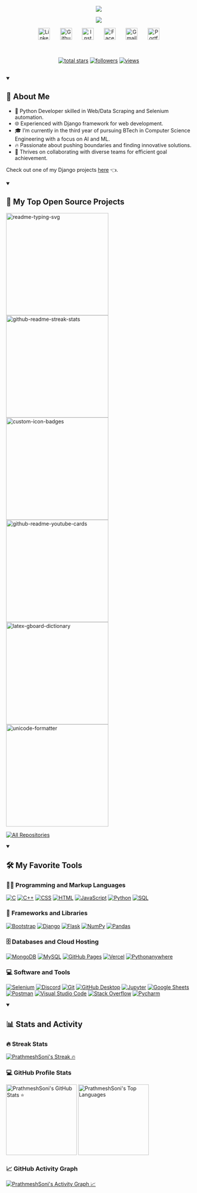 <p align="center">
  <a href="https://prathmeshsoni.works?ref=github-hey-prathmeshsoni" target="_blank">
        <img src="https://readme-typing-svg.demolab.com/?lines=Hey!%20I'm%20Prathmesh%20Soni&font=Fira%20Code&repeat=false&center=true&width=450&height=45&color=70a5fd&vCenter=true&pause=1000&size=28&duration=1" />
  </a>
</p>

<p align="center">
  <a href="https://prathmeshsoni.works?ref=github-python-developer" target="_blank">
    <img src="https://readme-typing-svg.demolab.com/?lines=Python%20Developer;&font=Fira%20Code&center=true&width=440&height=45&color=70a5fd&vCenter=true&pause=1000&size=22" /></a>
</p>

<!-- Social icons section -->
<p align="center">
  <a href="https://www.linkedin.com/in/PrathmeshSoni/" target="_blank">
    <img width="32px" alt="LinkedIn" title="LinkedIn" src="https://cdn.simpleicons.org/linkedin/70a5fd"/></a>
  &#8287;&#8287;&#8287;&#8287;&#8287;
  <a href="https://github.com/SoniPrathmesh" target="_blank">
    <img width="32px" alt="Github" title="Github" src="https://cdn.simpleicons.org/github/70a5fd"></a>
  &#8287;&#8287;&#8287;&#8287;&#8287;
  <a href="https://instacapture.mrsoni.me/@PrathmeshSoni" target="_blank">
    <img width="32px" alt="Instagram" title="Instagram" src="https://cdn.simpleicons.org/instagram/70a5fd"/></a>
  &#8287;&#8287;&#8287;&#8287;&#8287;
  <a href="https://facebook.com/PrathmeshS0ni" target="_blank">
    <img width="32px" alt="Facebook" title="Facebook" src="https://cdn.simpleicons.org/facebook/70a5fd"/></a>
  &#8287;&#8287;&#8287;&#8287;&#8287;
  <a href="mailto:connect.prathmeshsoni@gmail.com" target="_blank">
    <img width="32px" alt="Gmail" title="Gmail" src="https://cdn.simpleicons.org/gmail/70a5fd"/></a>
  &#8287;&#8287;&#8287;&#8287;&#8287;
  <a href="https://prathmeshsoni.works?ref=github-social-icons-section" target="_blank">
    <img width="32px" alt="Portfolio" title="Portfolio" src="https://cdn.simpleicons.org/googlechrome/70a5fd"/></a>
</p>

<br/>

<!-- Social badges section- https://github.com/prathmeshsoni/Custom-Icon-Badges -->
<p align="center">
  <a href="https://github.com/PrathmeshSoni?tab=repositories&sort=stargazers" target="_blank">
    <img alt="total stars" title="Total stars on GitHub" src="https://custom-icons-badges.vercel.app/github/stars/?username=prathmeshsoni"/></a>
  <a href="https://github.com/PrathmeshSoni?tab=followers" target="_blank">
    <img alt="followers" title="Follow me on Github" src="https://custom-icons-badges.vercel.app/github/followers/?username=prathmeshsoni"/></a>
  <a href="https://github.com/PrathmeshSoni" target="_blank">
    <img alt="views" title="GitHub profile views" src="https://custom-icons-badges.vercel.app/github/visitors/?username=prathmeshsoni"/></a>
</p>

<br/>

<details open> 
  <summary>
    <h2>
        📖 About Me
    </h2>
  </summary>
  
- 🐍 Python Developer skilled in Web/Data Scraping and Selenium automation.
- 🌐 Experienced with Django framework for web development.
- 🎓 I’m currently in the third year of pursuing BTech in Computer Science Engineering with a focus on AI and ML.
- 🔥 Passionate about pushing boundaries and finding innovative solutions.
- 🤝 Thrives on collaborating with diverse teams for efficient goal achievement.
  
Check out one of my Django projects <a href="https://projectshowcase.prathmeshsoni.works?ref=here-button" target="_blank">here</a> 👈.  

</details>

<details open> 
  <summary><h2>📘 My Top Open Source Projects</h2></summary>

  <!-- Repo info cards - https://github.com/anuraghazra/github-readme-stats -->
  <p align="left">
    <a href="https://github.com/PrathmeshSoni/Ecommerce" target="_blank"><img width="278" src="https://denvercoder1-github-readme-stats.vercel.app/api/pin/?username=prathmeshsoni&repo=Ecommerce&theme=react&bg_color=1F222E&title_color=70a5fd&hide_border=true&icon_color=F8D866" alt="readme-typing-svg"></a>
    <a href="https://github.com/PrathmeshSoni/Private-App" target="_blank"><img width="278" src="https://denvercoder1-github-readme-stats.vercel.app/api/pin/?username=prathmeshsoni&repo=Private-App&theme=react&bg_color=1F222E&title_color=70a5fd&hide_border=true&icon_color=F8D866" alt="github-readme-streak-stats"></a>
    <a href="https://github.com/PrathmeshSoni/Money-Management" target="_blank"><img width="278" src="https://denvercoder1-github-readme-stats.vercel.app/api/pin/?username=prathmeshsoni&repo=money-Management&theme=react&bg_color=1F222E&title_color=70a5fd&hide_border=true&icon_color=F8D866" alt="custom-icon-badges"></a>
    <a href="https://github.com/PrathmeshSoni/Aiml" target="_blank"><img width="278" src="https://denvercoder1-github-readme-stats.vercel.app/api/pin/?username=prathmeshsoni&repo=aiml&theme=react&bg_color=1F222E&title_color=70a5fd&hide_border=true&icon_color=F8D866" alt="github-readme-youtube-cards"></a>
    <a href="https://github.com/PrathmeshSoni/Chat-Application" target="_blank"><img width="278" src="https://denvercoder1-github-readme-stats.vercel.app/api/pin/?username=prathmeshsoni&repo=chat-Application&theme=react&bg_color=1F222E&title_color=70a5fd&hide_border=true&icon_color=F8D866" alt="latex-gboard-dictionary"></a>
    <a href="https://github.com/PrathmeshSoni/prathmeshsoni.github.io" target="_blank"><img width="278" src="https://denvercoder1-github-readme-stats.vercel.app/api/pin/?username=prathmeshsoni&repo=prathmeshsoni.github.io&theme=react&bg_color=1F222E&title_color=70a5fd&hide_border=true&icon_color=F8D866" alt="unicode-formatter"></a>
  </p>

  <a href="https://github.com/PrathmeshSoni?tab=repositories&sort=stargazers" target="_blank"><img alt="All Repositories" title="All Repositories" src="https://custom-icon-badges.demolab.com/badge/-Click%20Here%20For%20All%20My%20Repos-1F222E?style=for-the-badge&logoColor=white&logo=repo"/></a>
</details>

<details open> 
  <summary><h2>🛠️ My Favorite Tools</h2></summary>
  <!-- Some badges are from https://github.com/Ileriayo/markdown-badges -->

  <h3>👨‍💻 Programming and Markup Languages</h3>

  <p>
      <a href="https://github.com/search?q=user%3APrathmeshSoni+language%3Ac" target="_blank"><img alt="C" src="https://custom-icon-badges.demolab.com/badge/C-03599C.svg?logo=c-in-hexagon&logoColor=white"></a>
      <a href="https://github.com/search?q=user%3APrathmeshSoni+language%3Acpp" target="_blank"><img alt="C++" src="https://custom-icon-badges.demolab.com/badge/C++-9C033A.svg?logo=cpp2&logoColor=white"></a>
      <a href="https://github.com/search?q=user%3APrathmeshSoni+language%3Acss" target="_blank"><img alt="CSS" src="https://img.shields.io/badge/CSS-1572B6.svg?logo=css3&logoColor=white"></a>
      <a href="https://github.com/search?q=user%3APrathmeshSoni+language%3Ahtml" target="_blank"><img alt="HTML" src="https://img.shields.io/badge/HTML-E34F26.svg?logo=html5&logoColor=white"></a>
      <a href="https://github.com/search?q=user%3APrathmeshSoni+language%3Ajavascript" target="_blank"><img alt="JavaScript" src="https://img.shields.io/badge/JavaScript-F7DF1E.svg?logo=javascript&logoColor=black"></a>
      <a href="https://github.com/search?q=user%3APrathmeshSoni+language%3Apython" target="_blank"><img alt="Python" src="https://img.shields.io/badge/Python-14354C.svg?logo=python&logoColor=white"></a>
      <a href="https://github.com/search?q=user%3APrathmeshSoni+language%3Asql" target="_blank"><img alt="SQL" src="https://custom-icon-badges.demolab.com/badge/SQL-025E8C.svg?logo=database&logoColor=white"></a>
  </p>

  <h3>🧰 Frameworks and Libraries</h3>

  <p>
      <a href="#" target="_blank"><img alt="Bootstrap" src="https://img.shields.io/badge/Bootstrap-7952B3.svg?logo=bootstrap&logoColor=white"></a>
      <a href="#" target="_blank"><img alt="Django" src="https://img.shields.io/badge/Django-092e20.svg?logo=django&logoColor=white"></a>
      <a href="#" target="_blank"><img alt="Flask" src="https://img.shields.io/badge/Flask-000000.svg?logo=flask&logoColor=white"></a>
      <a href="#" target="_blank"><img alt="NumPy" src="https://img.shields.io/badge/Numpy-013243.svg?logo=numpy&logoColor=white"></a>
      <a href="#" target="_blank"><img alt="Pandas" src="https://img.shields.io/badge/Pandas-150458.svg?logo=pandas&logoColor=white"></a>
  </p>

  <h3>🗄️ Databases and Cloud Hosting</h3>

  <p>
      <a href="#" target="_blank"><img alt="MongoDB" src ="https://img.shields.io/badge/MongoDB-4ea94b.svg?logo=mongodb&logoColor=white"></a>
      <a href="#" target="_blank"><img alt="MySQL" src="https://img.shields.io/badge/MySQL-00f.svg?logo=mysql&logoColor=white"></a>
      <a href="#" target="_blank"><img alt="GitHub Pages" src="https://img.shields.io/badge/GitHub%20Pages-327FC7.svg?logo=github&logoColor=white"></a>
      <a href="#" target="_blank"><img alt="Vercel" src="https://img.shields.io/badge/Vercel-000000.svg?logo=vercel&logoColor=white"></a>
      <a href="#" target="_blank"><img alt="Pythonanywhere" src="https://img.shields.io/badge/Pythonanywhere-1d9fd7.svg?logo=Pythonanywhere&logoColor=white"></a>
  </p>

  <h3>💻 Software and Tools</h3>

  <p>
      <a href="#" target="_blank"><img alt="Selenium" src="https://img.shields.io/badge/Selenium-43b02a.svg?logo=selenium&logoColor=white"></a>
      <a href="#" target="_blank"><img alt="Discord" src="https://img.shields.io/badge/-Discord-5865F2.svg?logo=discord&logoColor=white"></a>
      <a href="#" target="_blank"><img alt="Git" src="https://img.shields.io/badge/Git-F05033.svg?logo=git&logoColor=white"></a>
      <a href="#" target="_blank"><img alt="GitHub Desktop" src="https://img.shields.io/badge/GitHub%20Desktop-8034A9.svg?logo=github&logoColor=white"></a>
      <a href="#" target="_blank"><img alt="Jupyter" src="https://img.shields.io/badge/Jupyter-F37626.svg?logo=Jupyter&logoColor=white"></a>
      <a href="#" target="_blank"><img alt="Google Sheets" src="https://img.shields.io/badge/Sheets-34A853.svg?logo=google%20sheets&logoColor=white"></a>
      <a href="#" target="_blank"><img alt="Postman" src="https://img.shields.io/badge/Postman-FF6C37?logo=postman&logoColor=white"></a>
      <a href="#" target="_blank"><img alt="Visual Studio Code" src="https://img.shields.io/badge/Visual%20Studio%20Code-0078d7.svg?logo=visual-studio-code&logoColor=white"></a>
      <a href="#" target="_blank"><img alt="Stack Overflow" src="https://img.shields.io/badge/-Stack%20Overflow-FE7A16?logo=stack-overflow&logoColor=white"></a>
      <a href="#" target="_blank"><img alt="Pycharm" src="https://img.shields.io/badge/Pycharm-0dbdf5?logo=Pycharm&logoColor=white"></a>
  </p>
</details>

<details open> 
  <summary><h2>📊 Stats and Activity</h2></summary>

  <h3>🔥 Streak Stats</h3>

  <!-- GitHub Readme Streak Stats - https://github.com/DenverCoder1/github-readme-streak-stats -->
  <p>
    <a href="https://github.com/PrathmeshSoni" target="_blank">
      <img title="PrathmeshSoni's Streak 🔥" alt="PrathmeshSoni's Streak 🔥" src="https://github-readme-streak-stats.herokuapp.com/?user=PrathmeshSoni&theme=tokyonight"/>
    </a>
  </p>

  <h3>💻 GitHub Profile Stats</h3>

  <a href="https://github.com/PrathmeshSoni" target="_blank"><img alt="PrathmeshSoni's GitHub Stats ⭐" src="https://denvercoder1-github-readme-stats.vercel.app/api/?username=PrathmeshSoni&show_icons=true&include_all_commits=true&count_private=true&theme=tokyonight&hide_border=true" height="192px"/></a>
  <a href="https://github.com/PrathmeshSoni" target="_blank"><img alt="PrathmeshSoni's Top Languages" src="https://denvercoder1-github-readme-stats.vercel.app/api/top-langs/?username=PrathmeshSoni&langs_count=8&layout=compact&theme=tokyonight&hide_border=true" height="192px"/></a>
  <br/>

  <h3>📈 GitHub Activity Graph</h3>

  <a href="https://github.com/PrathmeshSoni" target="_blank"><img alt="PrathmeshSoni's Activity Graph 📈" src="https://github-readme-activity-graph.vercel.app/graph/?username=PrathmeshSoni&bg_color=1F222E&color=70a5fd&line=bf91f3&point=FFFFFF&hide_border=true" /></a>
      
</details>
